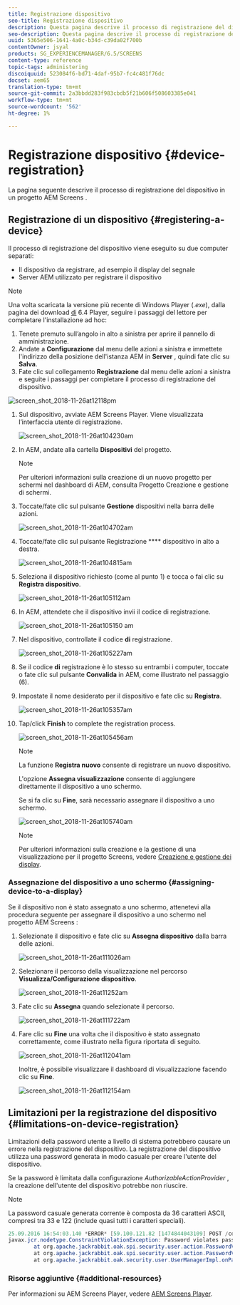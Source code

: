 ```yaml
---
title: Registrazione dispositivo
seo-title: Registrazione dispositivo
description: Questa pagina descrive il processo di registrazione del dispositivo in un progetto AEM Screens .
seo-description: Questa pagina descrive il processo di registrazione del dispositivo in un progetto AEM Screens .
uuid: 5365e506-1641-4a0c-b34d-c39da02f700b
contentOwner: jsyal
products: SG_EXPERIENCEMANAGER/6.5/SCREENS
content-type: reference
topic-tags: administering
discoiquuid: 523084f6-bd71-4daf-95b7-fc4c481f76dc
docset: aem65
translation-type: tm+mt
source-git-commit: 2a3bbdd283f983cbdb5f21b606f508603385e041
workflow-type: tm+mt
source-wordcount: '562'
ht-degree: 1%

---
```



# Registrazione dispositivo {#device-registration}

La pagina seguente descrive il processo di registrazione del dispositivo in un progetto AEM Screens .

## Registrazione di un dispositivo {#registering-a-device}

Il processo di registrazione del dispositivo viene eseguito su due computer separati:

* Il dispositivo da registrare, ad esempio il display del segnale
* Server AEM utilizzato per registrare il dispositivo

>[!NOTE]
>
>Una volta scaricata la versione più recente di Windows Player (*.exe*), dalla pagina dei download [di](https://download.macromedia.com/screens/) 6.4 Player, seguire i passaggi del lettore per completare l&#39;installazione ad hoc:
>
>1. Tenete premuto sull’angolo in alto a sinistra per aprire il pannello di amministrazione.
>1. Andate a **Configurazione** dal menu delle azioni a sinistra e immettete l&#39;indirizzo della posizione dell&#39;istanza AEM in **Server** , quindi fate clic su **Salva**.
>1. Fate clic sul collegamento **Registrazione** dal menu delle azioni a sinistra e seguite i passaggi per completare il processo di registrazione del dispositivo.

>



![screen_shot_2018-11-26at12118pm](assets/screen_shot_2018-11-26at12118pm.png)

1. Sul dispositivo, avviate  AEM Screens Player. Viene visualizzata l’interfaccia utente di registrazione.

   ![screen_shot_2018-11-26at104230am](assets/screen_shot_2018-11-26at104230am.png)

1. In AEM, andate alla cartella **Dispositivi** del progetto.

   >[!NOTE]
   >
   >Per ulteriori informazioni sulla creazione di un nuovo progetto per schermi nel dashboard di AEM, consulta Progetto [](creating-a-screens-project.md)Creazione e gestione di schermi.

1. Toccate/fate clic sul pulsante **Gestione** dispositivi nella barra delle azioni.

   ![screen_shot_2018-11-26at104702am](assets/screen_shot_2018-11-26at104702am.png)

1. Toccate/fate clic sul pulsante Registrazione **** dispositivo in alto a destra.

   ![screen_shot_2018-11-26at104815am](assets/screen_shot_2018-11-26at104815am.png)

1. Seleziona il dispositivo richiesto (come al punto 1) e tocca o fai clic su **Registra dispositivo**.

   ![screen_shot_2018-11-26at105112am](assets/screen_shot_2018-11-26at105112am.png)

1. In AEM, attendete che il dispositivo invii il codice di registrazione.

   ![screen_shot_2018-11-26at105150 am](assets/screen_shot_2018-11-26at105150am.png)

1. Nel dispositivo, controllate il codice **di** registrazione.

   ![screen_shot_2018-11-26at105227am](assets/screen_shot_2018-11-26at105227am.png)

1. Se il codice **di** registrazione è lo stesso su entrambi i computer, toccate o fate clic sul pulsante **Convalida** in AEM, come illustrato nel passaggio (6).
1. Impostate il nome desiderato per il dispositivo e fate clic su **Registra**.

   ![screen_shot_2018-11-26at105357am](assets/screen_shot_2018-11-26at105357am.png)

1. Tap/click **Finish** to complete the registration process.

   ![screen_shot_2018-11-26at105456am](assets/screen_shot_2018-11-26at105456am.png)

   >[!NOTE]
   >
   >La funzione **Registra nuovo** consente di registrare un nuovo dispositivo.
   >
   >L&#39;opzione **Assegna visualizzazione** consente di aggiungere direttamente il dispositivo a uno schermo.

   Se si fa clic su **Fine**, sarà necessario assegnare il dispositivo a uno schermo.

   ![screen_shot_2018-11-26at105740am](assets/screen_shot_2018-11-26at105740am.png)

   >[!NOTE]
   >
   >Per ulteriori informazioni sulla creazione e la gestione di una visualizzazione per il progetto Screens, vedere [Creazione e gestione dei display](managing-displays.md).

### Assegnazione del dispositivo a uno schermo {#assigning-device-to-a-display}

Se il dispositivo non è stato assegnato a uno schermo, attenetevi alla procedura seguente per assegnare il dispositivo a uno schermo nel progetto AEM Screens :

1. Selezionate il dispositivo e fate clic su **Assegna dispositivo** dalla barra delle azioni.

   ![screen_shot_2018-11-26at111026am](assets/screen_shot_2018-11-26at111026am.png)

1. Selezionare il percorso della visualizzazione nel percorso **Visualizza/Configurazione dispositivo**.

   ![screen_shot_2018-11-26at11252am](assets/screen_shot_2018-11-26at111252am.png)

1. Fate clic su **Assegna** quando selezionate il percorso.

   ![screen_shot_2018-11-26at111722am](assets/screen_shot_2018-11-26at111722am.png)

1. Fare clic su **Fine** una volta che il dispositivo è stato assegnato correttamente, come illustrato nella figura riportata di seguito.

   ![screen_shot_2018-11-26at112041am](assets/screen_shot_2018-11-26at112041am.png)

   Inoltre, è possibile visualizzare il dashboard di visualizzazione facendo clic su **Fine**.

   ![screen_shot_2018-11-26at112154am](assets/screen_shot_2018-11-26at112154am.png)

## Limitazioni per la registrazione del dispositivo {#limitations-on-device-registration}

Limitazioni della password utente a livello di sistema potrebbero causare un errore nella registrazione del dispositivo. La registrazione del dispositivo utilizza una password generata in modo casuale per creare l&#39;utente del dispositivo.

Se la password è limitata dalla configurazione *AuthorizableActionProvider* , la creazione dell&#39;utente del dispositivo potrebbe non riuscire.

>[!NOTE]
>
>La password casuale generata corrente è composta da 36 caratteri ASCII, compresi tra 33 e 122 (include quasi tutti i caratteri speciali).

```java
25.09.2016 16:54:03.140 *ERROR* [59.100.121.82 [1474844043109] POST /content/screens/svc/registration HTTP/1.1] com.adobe.cq.screens.device.registration.impl.RegistrationServlet Error during device registration
javax.jcr.nodetype.ConstraintViolationException: Password violates password constraint (^(?=.*\d).{7,9}$).
        at org.apache.jackrabbit.oak.spi.security.user.action.PasswordValidationAction.validatePassword(PasswordValidationAction.java:105)
        at org.apache.jackrabbit.oak.spi.security.user.action.PasswordValidationAction.onPasswordChange(PasswordValidationAction.java:76)
        at org.apache.jackrabbit.oak.security.user.UserManagerImpl.onPasswordChange(UserManagerImpl.java:308)
```

### Risorse aggiuntive {#additional-resources}

Per informazioni su  AEM Screens Player, vedere [AEM Screens Player](working-with-screens-player.md).
